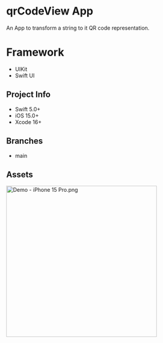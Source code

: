 # qrCodeView App
An App to transform a string to it QR code representation.

# Framework
- UIKit
- Swift UI


## Project Info
- Swift 5.0+
- iOS 15.0+
- Xcode 16+


## Branches
- main

## Assets
<img width="400" alt="Demo - iPhone 15 Pro.png" src="/Users/ayokunlefatokimi/Downloads/Demo - iPhone 15 Pro.png">
